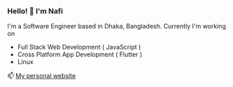 ### Hello! 👋 I'm Nafi

I'm a Software Engineer based in Dhaka, Bangladesh. Currently I'm working on 
- Full Stack Web Development ( JavaScript )
- Cross Platform App Development ( Flutter )
- Linux

📫 [My personal website](https://nafiasib.com) 

<!--|  💬 [Notes](https://notes.nafiasib.com) -->
<!--
**NafiAsib/NafiAsib** is a ✨ _special_ ✨ repository because its `README.md` (this file) appears on your GitHub profile.

Here are some ideas to get you started:

- 🔭 I’m currently working on ...
- 🌱 I’m currently learning ...
- 👯 I’m looking to collaborate on ...
- 🤔 I’m looking for help with ...
- 💬 Ask me about ...
- 📫 How to reach me: ...
- 😄 Pronouns: ...
- ⚡ Fun fact: ...
-->
